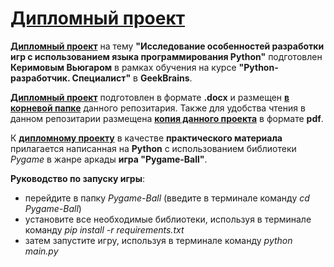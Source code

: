 # **[Дипломный проект](Graduation_project_python_Vyugar.docx)**

**[Дипломный проект](Graduation_project_python_Vyugar.docx)** на тему **"Исследование особенностей разработки игр с использованием языка программирования Python"** подготовлен **Керимовым Вьюгаром** в рамках обучения на курсе **"Python-разработчик. Специалист"** в **GeekBrains**.

**[Дипломный проект](Graduation_project_python_Vyugar.docx)** подготовлен в формате **.docx** и размещен **[в корневой папке](Graduation_project_python_Vyugar.docx)**  данного репозитария. Также для удобства чтения в данном репозитарии размещена **[копия данного проекта](Graduation_project_python_Vyugar.pdf)** в формате **pdf**.

К **[дипломному проекту](Graduation_project_python_Vyugar.docx)** в качестве **практического материала** прилагается написанная на **Python** с использованием библиотеки *Pygame* в жанре аркады **игра "Pygame-Ball"**.

**Руководство по запуску игры**:
- перейдите в папку *Pygame-Ball* (введите в терминале команду *cd Pygame-Ball*)
- установите все необходимые библиотеки, используя в терминале команду *pip install -r requirements.txt*
- затем запустите игру, используя в терминале команду *python main.py*